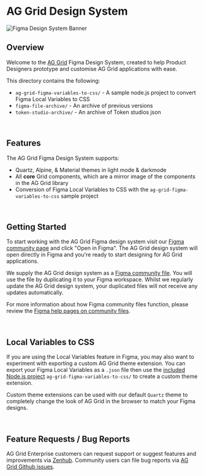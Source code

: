 # AG Grid Design System

![Figma Design System Banner](https://user-images.githubusercontent.com/40694714/270364345-742f13f7-9bee-49bd-9f30-ef70ffa7cce5.png)

## Overview

Welcome to the [AG Grid](https://github.com/ag-grid/ag-grid) Figma Design System, created to help Product Designers prototype and customise AG Grid applications with ease.

This directory contains the following:

- `ag-grid-figma-variables-to-css/` - A sample node.js project to convert Figma Local Variables to CSS
- `figma-file-archive/` - An archive of previous versions
- `token-studio-archive/` - An archive of Token studios json

<br />

## Features

The AG Grid Figma Design System supports:

- Quartz, Alpine, & Material themes in light mode & darkmode
- All **core** Grid components, which are a mirror image of the components in the AG Grid library
- Conversion of Figma Local Variables to CSS with the `ag-grid-figma-variables-to-css` sample project

<br />

## Getting Started

To start working with the AG Grid Figma design system visit our [Figma community page](https://www.figma.com/community/file/1360600846643230092) and click "Open in Figma". The AG Grid design system will open directly in Figma and you're ready to start designing for AG Grid applications.

We supply the AG Grid design system as a [Figma community file](https://www.figma.com/community/file/1360600846643230092). You will use the file by duplicating it to your Figma workspace. Whilst we regularly update the AG Grid design system, your duplicated files will not receive any updates automatically.

For more information about how Figma community files function, please review the [Figma help pages on community files](https://help.figma.com/hc/en-us/articles/360038510873-Duplicate-Community-files).

<br />

## Local Variables to CSS

If you are using the Local Variables feature in Figma, you may also want to experiment with exporting a custom AG Grid theme extension. You can export your Figma Local Variables as a `.json` file then use the [included Node.js project](/ag-grid-figma-variables-to-css/) `ag-grid-figma-variables-to-css/` to create a custom theme extension. 

Custom theme extensions can be used with our default `Quartz` theme to completely change the look of AG Grid in the browser to match your Figma designs.

<br />

## Feature Requests / Bug Reports

AG Grid Enterprise customers can request support or suggest features and improvements via [Zenhub](https://ag-grid.zendesk.com/hc/en-us). Community users can file bug reports via [AG Grid Github issues](https://github.com/ag-grid/ag-grid/issues).
